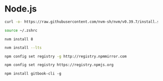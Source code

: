 # Node.js

```bash
curl -o- https://raw.githubusercontent.com/nvm-sh/nvm/v0.39.7/install.sh | bash
```



```bash
source ~/.zshrc
```



```
nvm install 8
```



```bash
nvm install --lts
```



```bash
npm config set registry -g http://registry.npmmirror.com
```


```bash
npm config set registry https://registry.npmjs.org
```

```
npm install gitbook-cli -g
```


